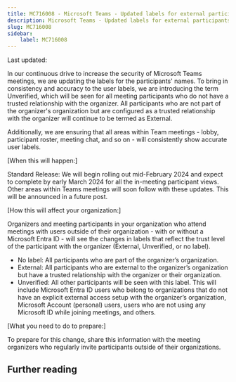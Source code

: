 ```yaml
---
title: MC716008 - Microsoft Teams - Updated labels for external participants in meetings
description: Microsoft Teams - Updated labels for external participants in meetings
slug: MC716008
sidebar:
    label: MC716008
---
```



Last updated: 

<p>In our continuous drive to increase the security of Microsoft Teams meetings, we are updating the labels for the participants' names. To bring in consistency and accuracy to the user labels, we are introducing the term Unverified, which will be seen for all meeting participants who do not have a trusted relationship with the organizer. All participants who are not part of the organizer's organization but are configured as a trusted relationship with the organizer will continue to be termed as External.</p><p>Additionally, we are ensuring that all areas within Team meetings - lobby, participant roster, meeting chat, and so on - will consistently show accurate user labels.</p>
<p>[When this will happen:]</p><p>Standard Release: We will begin rolling out mid-February 2024 and expect to complete by early March 2024 for all the in-meeting participant views. Other areas within Teams meetings will soon follow with these updates. This will be announced in a future post.</p>

<p>[How this will affect your organization:]</p>

<p>Organizers and meeting participants in your organization who attend meetings with users outside of their organization - with or without a Microsoft Entra ID - will see the changes in labels that reflect the trust level of the participant with the organizer (External, Unverified, or no label). 
</p><ul><li>No label: All participants who are part of the organizer’s organization.
</li><li>External: All participants who are external to the organizer’s organization but have a trusted relationship with the organizer or their organization.
</li><li>Unverified: All other participants will be seen with this label. This will include Microsoft Entra ID users who belong to organizations that do not have an explicit external access setup with the organizer’s organization, Microsoft Account (personal) users, users who are not using any Microsoft ID while joining meetings, and others.</li></ul>
<p>[What you need to do to prepare:]</p>
<p>To prepare for this change, share this information with the meeting organizers who regularly invite participants outside of their organizations.</p>

## Further reading
